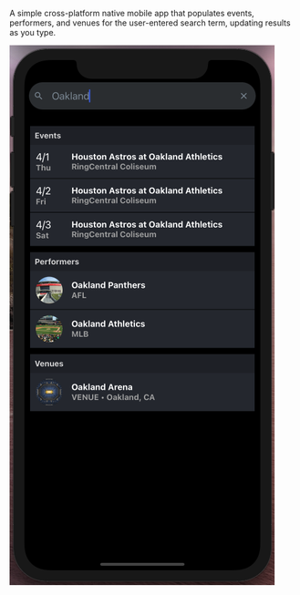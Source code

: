 A simple cross-platform native mobile app that populates events, performers, and venues for the user-entered search term, updating results as you type.

<img src="/events-app.png" alt="Events App Screenshot">